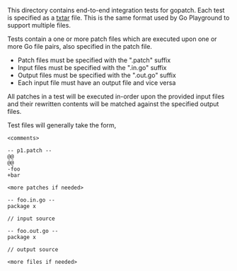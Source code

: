 This directory contains end-to-end integration tests for gopatch. Each test is
specified as a [txtar] file. This is the same format used by Go Playground to
support multiple files.

  [txtar]: https://godoc.org/github.com/rogpeppe/go-internal/txtar

Tests contain a one or more patch files which are executed upon one or more Go
file pairs, also specified in the patch file.

-   Patch files must be specified with the ".patch" suffix
-   Input files must be specified with the ".in.go" suffix
-   Output files must be specified with the ".out.go" suffix
-   Each input file must have an output file and vice versa

All patches in a test will be executed in-order upon the provided input files
and their rewritten contents will be matched against the specified output
files.

Test files will generally take the form,

    <comments>

    -- p1.patch --
    @@
    @@
    -foo
    +bar

    <more patches if needed>

    -- foo.in.go --
    package x

    // input source

    -- foo.out.go --
    package x

    // output source

    <more files if needed>
